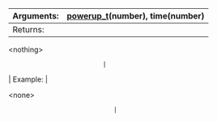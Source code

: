 | Arguments: | [powerup\_t](powerup_t.md)(number), time(number) |
|:-----------|:-------------------------------------------------|
| Returns:   | 

&lt;nothing&gt;

                              |
| Example:   | 

&lt;none&gt;

                                 |